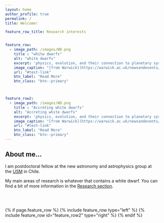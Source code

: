 ```yaml
---
layout: home
author_profile: true
permalink: /
title: Welcome!

feature_row_title: Research interests


feature_row:
  - image_path: /images/WD.png
    title : "whitw dwarfs"
    alt: "white dwarfs"
    excerpt: 'physics, evolution, and their connection to planetary systems'
    image_caption: "[from Warwick](https://warwick.ac.uk/newsandevents/pressreleases/thousands_of_stars/)"
    url: "#test-link"
    btn_label: "Read More"
    btn_class: "btn--primary"



feature_row2:
  - image_path: /images/WD.png
    title : "Accreting white dwarfs" 
    alt: "Accreting white dwarfs"
    excerpt: 'physics, evolution, and their connection to planetary systems'
    image_caption: "[from Warwick](https://warwick.ac.uk/newsandevents/pressreleases/thousands_of_stars/)"
    url: "#test-link"
    btn_label: "Read More"
    btn_class: "btn--primary"
---
```


## About me...

I am postdoctoral fellow at the new astronomy and astrophysics group at the [USM](https://fisica.usm.cl/investigacion/astrofisica/) in Chile. 

My main areas of research is whatever that contains a white dwarf. You can find a bit of more information in the <a href="{{ site.url }}{{ site.baseurl }}/research">Research section</a>.


<!-- Delete next line if you prefer not to have a feature row. -->
<br />
<br />



{% if page.feature_row %}
  {% include feature_row  type="left" %}
  {% include feature_row id="feature_row2" type="right" %}
{% endif %}
<!-- Delete previous lines if you prefer not to have a feature row. -->
